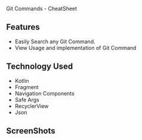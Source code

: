 Git Commands - CheatSheet

## Features
- Easily Search any Git Command. 
- View Usage and implementation of Git Command

## Technology Used
- Kotlin
- Fragment
- Navigation Components
- Safe Args
- RecyclerView
- Json

## ScreenShots
